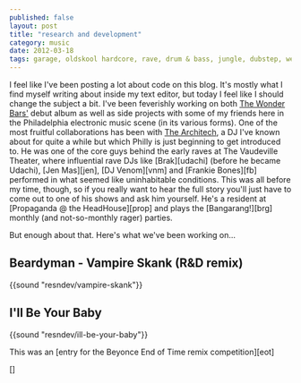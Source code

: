 ```yaml
---
published: false
layout: post
title: "research and development"
category: music
date: 2012-03-18
tags: garage, oldskool hardcore, rave, drum & bass, jungle, dubstep, weird, the architech, tom phoolery
---
```


I feel like I've been posting a lot about code on this blog. It's mostly what I find myself writing about inside my text editor, but today I feel like I should change the subject a bit. I've been feverishly working on both [The Wonder Bars'][bars] debut album as well as side projects with some of my friends here in the Philadelphia electronic music scene (in its various forms). One of the most fruitful collaborations has been with [The Architech][arch], a DJ I've known about for quite a while but which Philly is just beginning to get introduced to. He was one of the core guys behind the early raves at The Vaudeville Theater, where influential rave DJs like [Brak][udachi] (before he became Udachi), [Jen Mas][jen], [DJ Venom][vnm] and [Frankie Bones][fb] performed in what seemed like uninhabitable conditions. This was all before my time, though, so if you really want to hear the full story you'll just have to come out to one of his shows and ask him yourself. He's a resident at [Propaganda @ the HeadHouse][prop] and plays the [Bangarang!][brg] monthly (and not-so-monthly rager) parties.

But enough about that. Here's what we've been working on...

## Beardyman - Vampire Skank (R&D remix)

{{sound "resndev/vampire-skank"}}

## I'll Be Your Baby

{{sound "resndev/ill-be-your-baby"}}

This was an [entry for the Beyonce End of Time remix competition][eot]

[bars]: http://thewonderbars.com
[arch]: http://soundcloud.com/the-architech-music
[]
